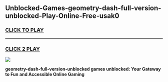
## Unblocked-Games-geometry-dash-full-version-unblocked-Play-Online-Free-usak0
<h3>
<a href="https://premium76.site?title=geometry-dash-full-version-unblocked&ref=26A">CLICK TO PLAY</a></h3>
<hr>

<h3>
<a href="https://premium76.site?title=geometry-dash-full-version-unblocked&ref=26A">CLICK 2 PLAY</a>
  
</h3>

<a href="https://premium76.site?title=geometry-dash-full-version-unblocked&ref=26A"><img src="https://clearcache.store/games.png"></a>


**geometry-dash-full-version-unblocked games unblocked: Your Gateway to Fun and Accessible Online Gaming**
